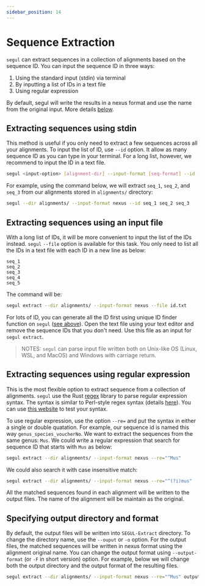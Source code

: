 ```yaml
---
sidebar_position: 14
---
```


# Sequence Extraction

`segul` can extract sequences in a collection of alignments based on the sequence ID. You can input the sequence ID in three ways:

1. Using the standard input (stdin) via terminal
2. By inputting a list of IDs in a text file
3. Using regular expression

By default, segul will write the results in a nexus format and use the name from the original input. More details [below](#specifying-output-directory-and-format).

## Extracting sequences using stdin

This method is useful if you only need to extract a few sequences across all your alignments. To input the list of ID, use `--id` option. It allow as many sequence ID as you can type in your terminal. For a long list, however, we recommend to input the ID in a text file.

```Bash
segul <input-option> [alignment-dir] --input-format [seq-format] --id [list-of-sequence-id]
```

For example, using the command below, we will extract `seq_1`, `seq_2`, and `seq_3` from our alignments stored in `alignments/` directory:

```Bash
segul --dir alignments/ --input-format nexus --id seq_1 seq_2 seq_3
```

## Extracting sequences using an input file

With a long list of IDs, it will be more convenient to input the list of the IDs instead. `segul` `--file` option is available for this task. You only need to list all the IDs in a text file with each ID in a new line as below:

```Text
seq_1
seq_2
seq_3
seq_4
seq_5
```

The command will be:

```Bash
segul extract --dir alignments/ --input-format nexus --file id.txt
```

For lots of ID, you can generate all the ID first using unique ID finder function on `segul` ([see above](./extract#finding-unique-ids-in-alignments)). Open the text file using your text editor and remove the sequence IDs that you don't need. Use this file as an input for `segul extract`.

> NOTES: `segul` can parse input file written both on Unix-like OS (Linux, WSL, and MacOS) and Windows with carriage return.

## Extracting sequences using regular expression

This is the most flexible option to extract sequence from a collection of alignments. `segul` use the Rust [regex](https://docs.rs/regex/latest/regex/) library to parse regular expression syntax. The syntax is similar to Perl-style regex syntax (details [here](https://docs.rs/regex/latest/regex/#syntax)). You can use [this website](https://regex101.com/) to test your syntax.

To use regular expression, use the option `--re=` and put the syntax in either a single or double quatation. For example, our sequence id is named this way `genus_species_voucherNo`. We want to extract the sequences from the same genus: `Mus`. We could write a regular expression that search for sequence ID that starts with `Mus` as below:

```Bash
segul extract --dir alignments/ --input-format nexus --re="^Mus"
```

We could also search it with case insensitive match:

```Bash
segul extract --dir alignments/ --input-format nexus --re="^(?i)mus"
```

All the matched sequences found in each alignment will be written to the output files. The name of the alignment will be maintain as the original.

## Specifying output directory and format

By default, the output files will be written into `SEGUL-Extract` directory. To change the directory name, use the `--ouput` or `-o` option. For the output files, the matched sequences will be written in nexus format using the alignment original name. You can change the output format using `--output-format` (or `-F` in short version) option. For example, below we will change both the output directory and the output format of the resulting files.

```Bash
segul extract --dir alignments/ --input-format nexus --re="^Mus" output Mus-alignment/ --output-format Fasta
```
